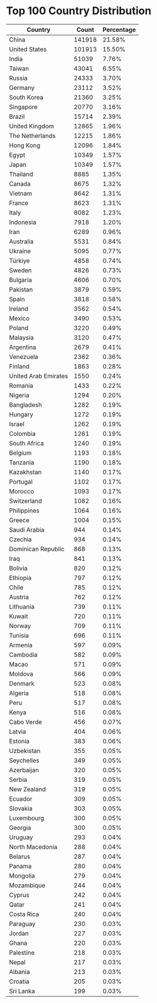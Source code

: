 # Top 100 Country Distribution
| Country | Count | Percentage |
|----|----|----|
| China | 141918 | 21.58% |
| United States | 101913 | 15.50% |
| India | 51039 | 7.76% |
| Taiwan | 43041 | 6.55% |
| Russia | 24333 | 3.70% |
| Germany | 23112 | 3.52% |
| South Korea | 21360 | 3.25% |
| Singapore | 20770 | 3.16% |
| Brazil | 15714 | 2.39% |
| United Kingdom | 12865 | 1.96% |
| The Netherlands | 12215 | 1.86% |
| Hong Kong | 12096 | 1.84% |
| Egypt | 10349 | 1.57% |
| Japan | 10349 | 1.57% |
| Thailand | 8885 | 1.35% |
| Canada | 8675 | 1.32% |
| Vietnam | 8642 | 1.31% |
| France | 8623 | 1.31% |
| Italy | 8082 | 1.23% |
| Indonesia | 7918 | 1.20% |
| Iran | 6289 | 0.96% |
| Australia | 5531 | 0.84% |
| Ukraine | 5095 | 0.77% |
| Türkiye | 4858 | 0.74% |
| Sweden | 4826 | 0.73% |
| Bulgaria | 4606 | 0.70% |
| Pakistan | 3879 | 0.59% |
| Spain | 3818 | 0.58% |
| Ireland | 3562 | 0.54% |
| Mexico | 3490 | 0.53% |
| Poland | 3220 | 0.49% |
| Malaysia | 3120 | 0.47% |
| Argentina | 2679 | 0.41% |
| Venezuela | 2362 | 0.36% |
| Finland | 1863 | 0.28% |
| United Arab Emirates | 1550 | 0.24% |
| Romania | 1433 | 0.22% |
| Nigeria | 1294 | 0.20% |
| Bangladesh | 1282 | 0.19% |
| Hungary | 1272 | 0.19% |
| Israel | 1262 | 0.19% |
| Colombia | 1261 | 0.19% |
| South Africa | 1240 | 0.19% |
| Belgium | 1193 | 0.18% |
| Tanzania | 1190 | 0.18% |
| Kazakhstan | 1140 | 0.17% |
| Portugal | 1102 | 0.17% |
| Morocco | 1093 | 0.17% |
| Switzerland | 1082 | 0.16% |
| Philippines | 1064 | 0.16% |
| Greece | 1004 | 0.15% |
| Saudi Arabia | 944 | 0.14% |
| Czechia | 934 | 0.14% |
| Dominican Republic | 868 | 0.13% |
| Iraq | 841 | 0.13% |
| Bolivia | 820 | 0.12% |
| Ethiopia | 797 | 0.12% |
| Chile | 785 | 0.12% |
| Austria | 762 | 0.12% |
| Lithuania | 739 | 0.11% |
| Kuwait | 720 | 0.11% |
| Norway | 709 | 0.11% |
| Tunisia | 696 | 0.11% |
| Armenia | 597 | 0.09% |
| Cambodia | 582 | 0.09% |
| Macao | 571 | 0.09% |
| Moldova | 566 | 0.09% |
| Denmark | 523 | 0.08% |
| Algeria | 518 | 0.08% |
| Peru | 517 | 0.08% |
| Kenya | 516 | 0.08% |
| Cabo Verde | 456 | 0.07% |
| Latvia | 404 | 0.06% |
| Estonia | 383 | 0.06% |
| Uzbekistan | 355 | 0.05% |
| Seychelles | 349 | 0.05% |
| Azerbaijan | 320 | 0.05% |
| Serbia | 319 | 0.05% |
| New Zealand | 319 | 0.05% |
| Ecuador | 309 | 0.05% |
| Slovakia | 303 | 0.05% |
| Luxembourg | 300 | 0.05% |
| Georgia | 300 | 0.05% |
| Uruguay | 293 | 0.04% |
| North Macedonia | 288 | 0.04% |
| Belarus | 287 | 0.04% |
| Panama | 280 | 0.04% |
| Mongolia | 279 | 0.04% |
| Mozambique | 244 | 0.04% |
| Cyprus | 242 | 0.04% |
| Qatar | 241 | 0.04% |
| Costa Rica | 240 | 0.04% |
| Paraguay | 230 | 0.03% |
| Jordan | 227 | 0.03% |
| Ghana | 220 | 0.03% |
| Palestine | 218 | 0.03% |
| Nepal | 217 | 0.03% |
| Albania | 213 | 0.03% |
| Croatia | 205 | 0.03% |
| Sri Lanka | 199 | 0.03% |
